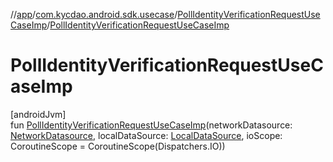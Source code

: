 //[app](../../../index.md)/[com.kycdao.android.sdk.usecase](../index.md)/[PollIdentityVerificationRequestUseCaseImp](index.md)/[PollIdentityVerificationRequestUseCaseImp](-poll-identity-verification-request-use-case-imp.md)

# PollIdentityVerificationRequestUseCaseImp

[androidJvm]\
fun [PollIdentityVerificationRequestUseCaseImp](-poll-identity-verification-request-use-case-imp.md)(networkDatasource: [NetworkDatasource](../../com.kycdao.android.sdk.network/-network-datasource/index.md), localDataSource: [LocalDataSource](../../com.kycdao.android.sdk.db/-local-data-source/index.md), ioScope: CoroutineScope = CoroutineScope(Dispatchers.IO))

